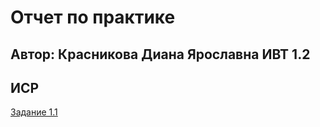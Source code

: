 # Отчет по практике 
## **Автор:** Красникова Диана Ярославна ИВТ 1.2
## **ИСР** 
[Задание 1.1](https://github.com/morozovvaa/morozovvaa.github.io/blob/main/%D0%9A%D1%80%D0%B0%D1%81%D0%BD%D0%B8%D0%BA%D0%BE%D0%B2%D0%B0%20%D0%94.%D0%AF.%2C%20%D0%BF%D1%80%D0%B0%D0%BA%D1%82%2C%20%D0%98%D0%A1%D0%A0%2C%20%D0%B7%D0%B0%D0%B4%D0%B0%D0%BD%D0%B8%D0%B5%201.1.pdf)
